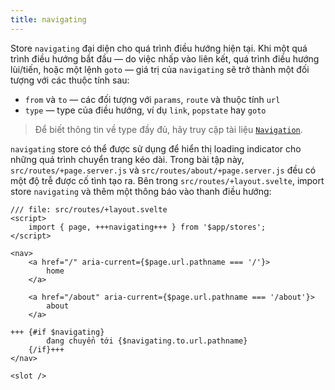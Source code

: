 ```yaml
---
title: navigating
---
```


Store `navigating` đại diện cho quá trình điều hướng hiện tại. Khi một quá trình điều hướng bắt đầu — do việc nhấp vào liên kết, quá trình điều hướng lùi/tiến, hoặc một lệnh `goto` — giá trị của `navigating` sẽ trở thành một đối tượng với các thuộc tính sau:

- `from` và `to` — các đối tượng với `params`, `route` và thuộc tính `url`
- `type` — type của điều hướng, ví dụ `link`, `popstate` hay `goto`

> Để biết thông tin về type đầy đủ, hãy truy cập tài liệu [`Navigation`](https://kit.svelte.dev/docs/types#public-types-navigation).

`navigating` store có thể được sử dụng để hiển thị loading indicator cho những quá trình chuyển trang kéo dài. Trong bài tập này, `src/routes/+page.server.js` và `src/routes/about/+page.server.js` đều có một độ trễ được cố tình tạo ra. Bên trong `src/routes/+layout.svelte`, import store `navigating` và thêm một thông báo vào thanh điều hướng:


```svelte
/// file: src/routes/+layout.svelte
<script>
	import { page, +++navigating+++ } from '$app/stores';
</script>

<nav>
	<a href="/" aria-current={$page.url.pathname === '/'}>
		home
	</a>

	<a href="/about" aria-current={$page.url.pathname === '/about'}>
		about
	</a>

+++	{#if $navigating}
		đang chuyển tới {$navigating.to.url.pathname}
	{/if}+++
</nav>

<slot />
```